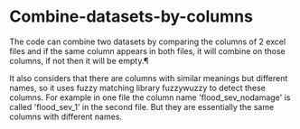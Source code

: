 # Combine-datasets-by-columns
The code can combine two datasets by comparing the columns of 2 excel files and if the same column appears in both files, it will combine on those columns, if not then it will be empty.¶

It also considers that there are columns with similar meanings but different names, so it uses fuzzy matching library fuzzywuzzy to detect these columns.
For example in one file the column name 'flood_sev_nodamage' is called 'flood_sev_1' in the second file. But they are essentially the same columns with different names.
